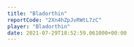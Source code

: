 ```yaml
---
title: "Bladorthin"
reportCode: "2Xn4hZpJvRWtL7zC"
player: "Bladorthin"
date: 2021-07-29T18:52:59.061000+00:00
---
```


